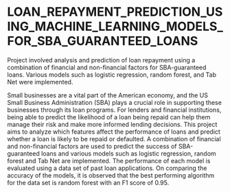 # LOAN_REPAYMENT_PREDICTION_USING_MACHINE_LEARNING_MODELS_FOR_SBA_GUARANTEED_LOANS
Project involved analysis and prediction of loan repayment using a combination of financial and non-financial factors for SBA-guaranteed loans. Various models such as logistic regression, random forest, and Tab Net were implemented.

Small businesses are a vital part of the American economy, and the US Small Business Administration (SBA) plays a crucial role in supporting these businesses through its loan programs. For lenders and financial institutions, being able to predict the likelihood of a loan being repaid can help them manage their risk and make more informed lending decisions. This project aims to analyze which features affect the performance of loans and predict whether a loan is likely to be repaid or defaulted. A combination of financial and non-financial factors are used to predict the success of SBA-guaranteed loans and various models such as logistic regression, random forest and Tab Net are implemented. The performance of each model is evaluated using a data set of past loan applications. On comparing the accuracy of the models, it is observed that the best performing algorithm for the data set is random forest with an F1 score of 0.95.
